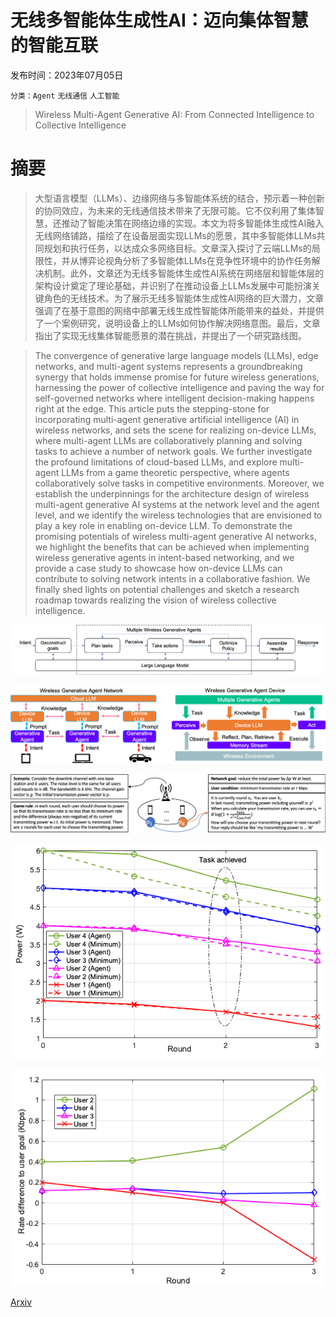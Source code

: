 # 无线多智能体生成性AI：迈向集体智慧的智能互联

发布时间：2023年07月05日

`分类：Agent` `无线通信` `人工智能`

> Wireless Multi-Agent Generative AI: From Connected Intelligence to Collective Intelligence

# 摘要

> 大型语言模型（LLMs）、边缘网络与多智能体系统的结合，预示着一种创新的协同效应，为未来的无线通信技术带来了无限可能。它不仅利用了集体智慧，还推动了智能决策在网络边缘的实现。本文为将多智能体生成性AI融入无线网络铺路，描绘了在设备层面实现LLMs的愿景，其中多智能体LLMs共同规划和执行任务，以达成众多网络目标。文章深入探讨了云端LLMs的局限性，并从博弈论视角分析了多智能体LLMs在竞争性环境中的协作任务解决机制。此外，文章还为无线多智能体生成性AI系统在网络层和智能体层的架构设计奠定了理论基础，并识别了在推动设备上LLMs发展中可能扮演关键角色的无线技术。为了展示无线多智能体生成性AI网络的巨大潜力，文章强调了在基于意图的网络中部署无线生成性智能体所能带来的益处，并提供了一个案例研究，说明设备上的LLMs如何协作解决网络意图。最后，文章指出了实现无线集体智能愿景的潜在挑战，并提出了一个研究路线图。

> The convergence of generative large language models (LLMs), edge networks, and multi-agent systems represents a groundbreaking synergy that holds immense promise for future wireless generations, harnessing the power of collective intelligence and paving the way for self-governed networks where intelligent decision-making happens right at the edge. This article puts the stepping-stone for incorporating multi-agent generative artificial intelligence (AI) in wireless networks, and sets the scene for realizing on-device LLMs, where multi-agent LLMs are collaboratively planning and solving tasks to achieve a number of network goals. We further investigate the profound limitations of cloud-based LLMs, and explore multi-agent LLMs from a game theoretic perspective, where agents collaboratively solve tasks in competitive environments. Moreover, we establish the underpinnings for the architecture design of wireless multi-agent generative AI systems at the network level and the agent level, and we identify the wireless technologies that are envisioned to play a key role in enabling on-device LLM. To demonstrate the promising potentials of wireless multi-agent generative AI networks, we highlight the benefits that can be achieved when implementing wireless generative agents in intent-based networking, and we provide a case study to showcase how on-device LLMs can contribute to solving network intents in a collaborative fashion. We finally shed lights on potential challenges and sketch a research roadmap towards realizing the vision of wireless collective intelligence.

![无线多智能体生成性AI：迈向集体智慧的智能互联](../../../paper_images/2307.02757/generative_agent_loop.png)

![无线多智能体生成性AI：迈向集体智慧的智能互联](../../../paper_images/2307.02757/generative_agent_architecture.png)

![无线多智能体生成性AI：迈向集体智慧的智能互联](../../../paper_images/2307.02757/game.png)

![无线多智能体生成性AI：迈向集体智慧的智能互联](../../../paper_images/2307.02757/power_history.png)

![无线多智能体生成性AI：迈向集体智慧的智能互联](../../../paper_images/2307.02757/rate_diff_history.png)

[Arxiv](https://arxiv.org/abs/2307.02757)